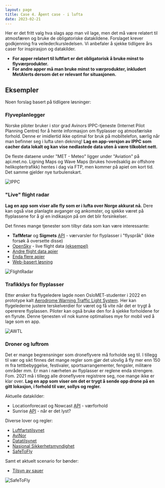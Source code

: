```yaml
---
layout: page
title: Case 4. Åpent case - i lufta
date: 2023-02-21
---
```


Her er det fritt valg hva slags app man vil lage, men det må være relatert
til atmosfæren og bruke de obligatoriske datakildene.
Forslaget krever godkjenning fra veileder/kursledelsen.
Vi anbefaler å sjekke tidligere års caser for inspirasjon og datakilder.

- **For apper relatert til luftfart er det obligatorisk å bruke minst to flyværprodukter.**
- **For andre apper må man bruke minst to værprodukter, inkludert MetAlerts dersom
det er relevant for situasjonen.**

## Eksempler

Noen forslag basert på tidligere løsninger:

### Flyveplanlegger

Norske piloter bruker i stor grad Avinors IPPC-tjeneste (Internet Pilot Planning
Centre) for å hente informasjon om flyplasser og atmosfæriske forhold. Denne er
imidlertid ikke optimal for bruk på mobiltelefon, særlig når man befinner seg i
lufta uten dekning! **Lag en app-versjon av IPPC som cacher data lokalt og kan
vise nedlastede data uten å være tilkoblet nett.**

De fleste dataene under "MET - Meteo" ligger under "Aviation" på api.met.no. Ligning Maps og Wave Maps
(brukes hovedsaklig av offshore helikoptertrafikk) hentes i dag via FTP, men kommer
på apiet om kort tid. Det samme gjelder nye turbulenskart.

![IPPC](/images/examples/ippc.png)

### "Live" flight radar

**Lag en app som viser alle fly som er i lufta over Norge akkurat nå.**
Dere kan også vise planlagte avganger og ankomster, og sjekke været på
flyplassene for å gi en indikasjon på om det blir forsinkelser.

Det finnes mange tjenester som tilbyr data som kan være interessante:

- **TafMetar** og **Sigmets**  [API](/general) - værvarsler for flyplasser i "flyspråk" (ikke forsøk å oversette disse)
- [OpenSky](https://opensky-network.org/apidoc/) - live flight data [(eksempel)](https://opensky-network.org/api/states/all?lamin=60&lomin=8&lamax=75&lomax=15)
- [Andre flight data apier](https://rapidapi.com/collection/flight-data-apis)
- [Enda flere apier](https://geekflare.com/flight-data-api/)
- [Web-basert løsning](https://www.flightradar24.com/)

![FlightRadar](/images/examples/flightradar.png)

### Trafikklys for flyplasser

Etter ønsker fra flygeledere lagde noen OsloMET-studenter i 2022 en prototype
kalt [Aerodrome Warning Traffic Light System](https://awtl.met.no/). Her kan
flygelederne justere terskelverdier for været og få vite når det er trygt å
opererere flyplassen. Piloter kan også bruke den for å sjekke forholdene for
en flyrute. Denne tjenesten vil nok kunne optimalises mye for mobil ved å lage
som en app.

![AWTL](/images/examples/awtl.png)

### Droner og luftrom

Det er mange begrensninger som droneflyvere må forholde seg til. I tillegg til
vær og sikt finnes det mange regler som gjør det ulovlig å fly mer enn 150 m fra
tettbebyggelse, festivaler, sportsarrangementer, fengsler, militære områder mm.
Er man i nærheten av flyplasser er reglene enda strengere. Fom. 2021 må i tillegg
alle droneflyvere registrere seg, noe mange ikke er klar over. **Lag en app som
viser om det er trygt å sende opp drone på en gitt lokasjon, i forhold til vær,
sollys og regler.**

Aktuelle datakilder:

- Locationforecast og Nowcast [API](/general) - værforhold
- Sunrise [API](/general) - når er det lyst?

Diverse lover og regler:

- [Luftfartstilsynet](https://luftfartstilsynet.no/droner/)
- [AviNor](https://avinor.no/konsern/pa-flyplassen/droner/generelt)
- [Datatilsynet](http://www.datatilsynet.no/regelverk-og-skjema/veiledere/droner---hva-er-lov)
- [Nasjonal Sikkerhetsmyndighet](https://nsmstat.maps.arcgis.com/apps/webappviewer/index.html)
- [SafeToFly](https://www.safetofly.no/)

Samt et aktuelt scenario for bønder:

- [Tilsyn av sauer](https://docplayer.me/62771004-Tilsyn-med-drone-rimelig-og-effektivt.html)

![SafeToFly](/images/examples/safetofly.png)
